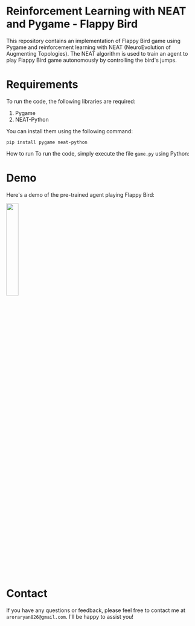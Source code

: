 # Reinforcement Learning with NEAT and Pygame - Flappy Bird
This repository contains an implementation of Flappy Bird game using Pygame and reinforcement learning with NEAT (NeuroEvolution of Augmenting Topologies). The NEAT algorithm is used to train an agent to play Flappy Bird game autonomously by controlling the bird's jumps.

# Requirements
To run the code, the following libraries are required:
1. Pygame
2. NEAT-Python

You can install them using the following command:
~~~
pip install pygame neat-python
~~~
How to run
To run the code, simply execute the file ```game.py``` using Python:

# Demo
Here's a demo of the pre-trained agent playing Flappy Bird:

<img src=https://user-images.githubusercontent.com/73797587/219880703-a2853fa4-04d5-438d-aa3a-cbb339724f4b.gif width="25%"/>

# Contact

If you have any questions or feedback, please feel free to contact me at ```aroraryan826@gmail.com```. I'll be happy to assist you!
